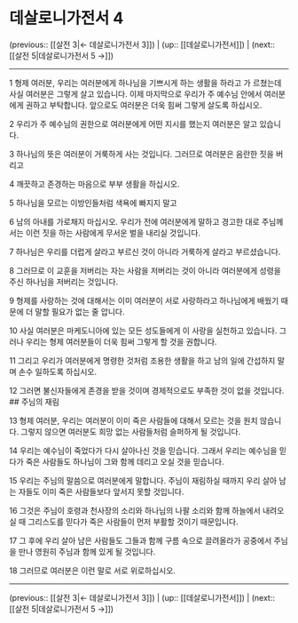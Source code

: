 # 데살로니가전서 4

(previous:: [[살전 3|← 데살로니가전서 3]]) | (up:: [[데살로니가전서]]) | (next:: [[살전 5|데살로니가전서 5 →]])

***




1 
형제 여러분, 우리는 여러분에게 하나님을 기쁘시게 하는 생활을 하라고 가 르쳤는데 사실 여러분은 그렇게 살고 있습니다. 이제 마지막으로 우리가 주 예수님 안에서 여러분에게 권하고 부탁합니다. 앞으로도 여러분은 더욱 힘써 그렇게 살도록 하십시오. 



2 
우리가 주 예수님의 권한으로 여러분에게 어떤 지시를 했는지 여러분은 알고 있습니다. 



3 
하나님의 뜻은 여러분이 거룩하게 사는 것입니다. 그러므로 여러분은 음란한 짓을 버리고 



4 
깨끗하고 존경하는 마음으로 부부 생활을 하십시오. 



5 
하나님을 모르는 이방인들처럼 색욕에 빠지지 말고 



6 
남의 아내를 가로채지 마십시오. 우리가 전에 여러분에게 말하고 경고한 대로 주님께서는 이런 짓을 하는 사람에게 무서운 벌을 내리실 것입니다. 



7 
하나님은 우리를 더럽게 살라고 부르신 것이 아니라 거룩하게 살라고 부르셨습니다. 



8 
그러므로 이 교훈을 저버리는 자는 사람을 저버리는 것이 아니라 여러분에게 성령을 주신 하나님을 저버리는 것입니다. 



9 
형제를 사랑하는 것에 대해서는 이미 여러분이 서로 사랑하라고 하나님에게 배웠기 때문에 더 말할 필요가 없는 줄 압니다. 



10 
사실 여러분은 마케도니아에 있는 모든 성도들에게 이 사랑을 실천하고 있습니다. 그러나 우리는 형제 여러분들이 더욱 힘써 그렇게 할 것을 권합니다. 



11 
그리고 우리가 여러분에게 명령한 것처럼 조용한 생활을 하고 남의 일에 간섭하지 말며 손수 일하도록 하십시오. 



12 
그러면 불신자들에게 존경을 받을 것이며 경제적으로도 부족한 것이 없을 것입니다. ## 주님의 재림 



13 
형제 여러분, 우리는 여러분이 이미 죽은 사람들에 대해서 모르는 것을 원치 않습니다. 그렇지 않으면 여러분도 희망 없는 사람들처럼 슬퍼하게 될 것입니다. 



14 
우리는 예수님이 죽었다가 다시 살아나신 것을 믿습니다. 그래서 우리는 예수님을 믿다가 죽은 사람들도 하나님이 그와 함께 데리고 오실 것을 믿습니다. 



15 
우리는 주님의 말씀으로 여러분에게 말합니다. 주님이 재림하실 때까지 우리 살아 남는 자들도 이미 죽은 사람들보다 앞서지 못할 것입니다. 



16 
그것은 주님이 호령과 천사장의 소리와 하나님의 나팔 소리와 함께 하늘에서 내려오실 때 그리스도를 믿다가 죽은 사람들이 먼저 부활할 것이기 때문입니다. 



17 
그 후에 우리 살아 남은 사람들도 그들과 함께 구름 속으로 끌려올라가 공중에서 주님을 만나 영원히 주님과 함께 있게 될 것입니다. 



18 
그러므로 여러분은 이런 말로 서로 위로하십시오.

***

(previous:: [[살전 3|← 데살로니가전서 3]]) | (up:: [[데살로니가전서]]) | (next:: [[살전 5|데살로니가전서 5 →]])
